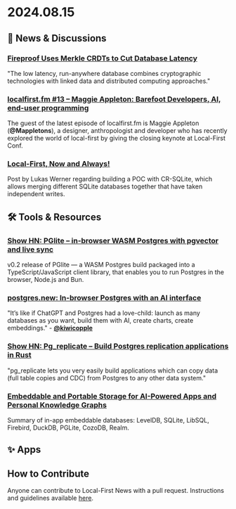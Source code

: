 # 2024.08.15

## 📰 News & Discussions 

### [Fireproof Uses Merkle CRDTs to Cut Database Latency](https://thenewstack.io/fireproof-uses-merkle-crdts-to-cut-database-latency/)
"The low latency, run-anywhere database combines cryptographic technologies with linked data and distributed computing approaches."

### [localfirst.fm #13 – Maggie Appleton: Barefoot Developers, AI, end-user programming](https://www.localfirst.fm/13)
The guest of the latest episode of localfirst.fm is Maggie Appleton (**@Mappletons**), a designer, anthropologist and developer who has recently explored the world of local-first by giving the closing keynote at Local-First Conf. 

### [Local-First, Now and Always!](https://lukaswerner.com/post/2024-08-13@Sqlite-Local-First)
Post by Lukas Werner regarding building a POC with CR-SQLite, which allows merging different SQLite databases together that have taken independent writes.


## 🛠️ Tools & Resources

### [Show HN: PGlite – in-browser WASM Postgres with pgvector and live sync](https://news.ycombinator.com/item?id=41224689)
v0.2 release of PGlite — a WASM Postgres build packaged into a TypeScript/JavaScript client library, that enables you to run Postgres in the browser, Node.js and Bun. 

### [postgres.new: In-browser Postgres with an AI interface](https://supabase.com/blog/postgres-new)
"It’s like if ChatGPT and Postgres had a love-child: launch as many databases as you want, build them with AI, create charts, create embeddings." - **[@kiwicopple](https://x.com/kiwicopple/status/1822997940983472329)**

### [Show HN: Pg_replicate – Build Postgres replication applications in Rust](https://news.ycombinator.com/item?id=41209994)
"pg_replicate lets you very easily build applications which can copy data (full table copies and CDC) from Postgres to any other data system."

### [Embeddable and Portable Storage for AI-Powered Apps and Personal Knowledge Graphs](https://ai.plainenglish.io/embeddable-and-portable-storage-for-ai-powered-apps-and-personal-knowledge-graphs-e46b0564e73c)
Summary of in-app embeddable databases: LevelDB, SQLite, LibSQL, Firebird, DuckDB, PGLite, CozoDB, Realm.


## ✨ Apps



## How to Contribute
Anyone can contribute to Local-First News with a pull request. Instructions and guidelines available [here](https://github.com/localfirstnews/localfirstnews).

